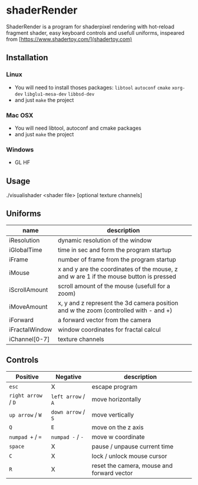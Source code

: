 # shaderRender

ShaderRender is a program for shaderpixel rendering with hot-reload fragment shader, easy keyboard controls and usefull uniforms, inspeared from [https://www.shadertoy.com/](shadertoy.com)

## Installation
### Linux
+ You will need to install thoses packages: `libtool` `autoconf` `cmake` `xorg-dev` `libglu1-mesa-dev` `libbsd-dev`
+ and just `make` the project

### Mac OSX
+ You will need libtool, autoconf and cmake packages
+ and just `make` the project

### Windows
+ GL HF

## Usage
./visualishader \<shader file\> [optional texture channels]

## Uniforms
name | description
--- | ---
iResolution | dynamic resolution of the window
iGlobalTime | time in sec and form the program startup
iFrame | number of frame from the program startup
iMouse | x and y are the coordinates of the mouse, z and w are 1 if the mouse button is pressed
iScrollAmount | scroll amount of the mouse (usefull for a zoom)
iMoveAmount | x, y and z represent the 3d camera position and w the zoom (controlled with - and +)
iForward | a forward vector from the camera
iFractalWindow | window coordinates for fractal calcul
iChannel[0-7] | texture channels

## Controls
Positive | Negative | description
--- | --- | ---
`esc` | X | escape program
`right arrow` / `D` | `left arrow` / `A` | move horizontally
`up arrow` / `W` | `down arrow` / `S` | move vertically
`Q` | `E` | move on the z axis
`numpad +` / `=` | `numpad -` / `-` | move w coordinate
`space` | X | pause / unpause current time
`C` | X | lock / unlock mouse cursor
`R` | X | reset the camera, mouse and forward vector
